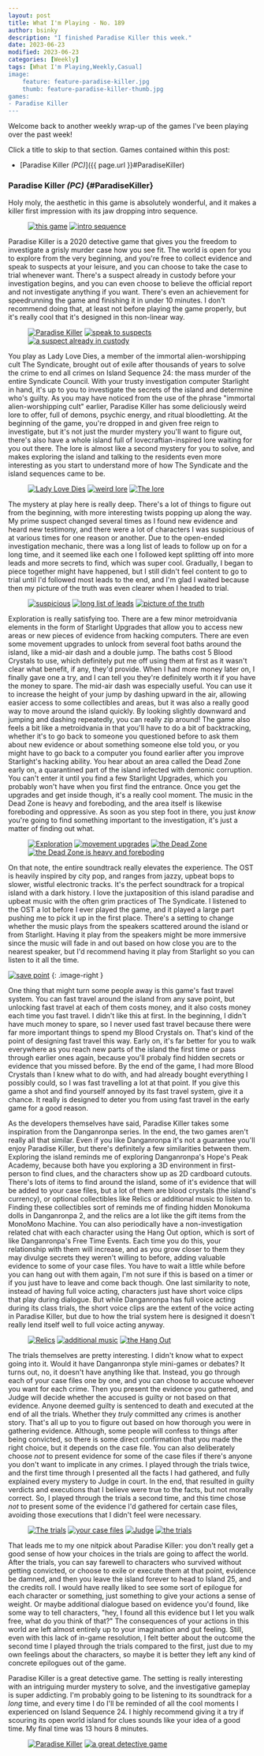 ```yaml
---
layout: post
title: What I'm Playing - No. 189
author: bsinky
description: "I finished Paradise Killer this week."
date: 2023-06-23
modified: 2023-06-23
categories: [Weekly]
tags: [What I'm Playing,Weekly,Casual]
image:
    feature: feature-paradise-killer.jpg
    thumb: feature-paradise-killer-thumb.jpg
games:
- Paradise Killer
---
```


Welcome back to another weekly wrap-up of the games I've been playing over the
past week!

Click a title to skip to that section. Games contained within this post:

 - [Paradise Killer *(PC)*]({{ page.url }}#ParadiseKiller)

<!--more-->

### Paradise Killer *(PC)*    {#ParadiseKiller}

Holy moly, the aesthetic in this game is absolutely wonderful, and it makes a
killer first impression with its jaw dropping intro sequence.

<figure class="half">
    <a href="https://i.imgur.com/PbFnpVl.jpg"><img src="https://i.imgur.com/PbFnpVlm.jpg" alt="this game"/></a>
    <a href="https://i.imgur.com/nuvdMPI.jpg"><img src="https://i.imgur.com/nuvdMPIm.jpg" alt="intro sequence"/></a>
</figure>

Paradise Killer is a 2020 detective game that gives you the freedom to
investigate a grisly murder case how you see fit. The world is open for you to
explore from the very beginning, and you're free to collect evidence and speak
to suspects at your leisure, and you can choose to take the case to trial
whenever want. There's a suspect already in custody before your investigation
begins, and you can even choose to believe the official report and not
investigate anything if you want. There's even an achievement for speedrunning
the game and finishing it in under 10 minutes. I don't recommend doing that, at
least not before playing the game properly, but it's really cool that it's
designed in this non-linear way.

<figure class="third">
    <a href="https://i.imgur.com/cZG3Qxi.jpg"><img src="https://i.imgur.com/cZG3Qxim.jpg" alt="Paradise Killer"/></a>
    <a href="https://i.imgur.com/OxjJHmO.jpg"><img src="https://i.imgur.com/OxjJHmOm.jpg" alt="speak to suspects"/></a>
    <a href="https://i.imgur.com/ysNIHSq.jpg"><img src="https://i.imgur.com/ysNIHSqm.jpg" alt="a suspect already in custody"/></a>
</figure>

You play as Lady Love Dies, a member of the immortal alien-worshipping cult The
Syndicate, brought out of exile after thousands of years to solve the crime to
end all crimes on Island Sequence 24: the mass murder of the entire Syndicate
Council. With your trusty investigation computer Starlight in hand, it's up to
you to investigate the secrets of the island and determine who's guilty. As you
may have noticed from the use of the phrase "immortal alien-worshipping cult"
earlier, Paradise Killer has some deliciously weird lore to offer, full of
demons, psychic energy, and ritual bloodletting. At the beginning of the game,
you're dropped in and given free reign to investigate, but it's not just the
murder mystery you'll want to figure out, there's also have a whole island full
of lovecraftian-inspired lore waiting for you out there. The lore is almost like
a second mystery for you to solve, and makes exploring the island and talking to
the residents even more interesting as you start to understand more of how The
Syndicate and the island sequences came to be.

<figure class="third">
    <a href="https://i.imgur.com/btv6dCk.jpg"><img src="https://i.imgur.com/btv6dCkm.jpg" alt="Lady Love Dies"/></a>
    <a href="https://i.imgur.com/HfWYhbB.jpg"><img src="https://i.imgur.com/HfWYhbBm.jpg" alt="weird lore"/></a>
    <a href="https://i.imgur.com/KiYto2R.jpg"><img src="https://i.imgur.com/KiYto2Rm.jpg" alt="The lore"/></a>
</figure>

The mystery at play here is really deep. There's a lot of things to figure out
from the beginning, with more interesting twists popping up along the way. My
prime suspect changed several times as I found new evidence and heard new
testimony, and there were a lot of characters I was suspicious of at various
times for one reason or another. Due to the open-ended investigation mechanic,
there was a long list of leads to follow up on for a long time, and it seemed
like each one I followed kept splitting off into more leads and more secrets to
find, which was super cool. Gradually, I began to piece together might have
happened, but I still didn't feel content to go to trial until I'd followed most
leads to the end, and I'm glad I waited because then my picture of the truth was
even clearer when I headed to trial.

<figure class="third">
    <a href="https://i.imgur.com/7qKLl8W.jpg"><img src="https://i.imgur.com/7qKLl8Wm.jpg" alt="suspicious"/></a>
    <a href="https://i.imgur.com/H50MHC0.jpg"><img src="https://i.imgur.com/H50MHC0m.jpg" alt="long list of leads"/></a>
    <a href="https://i.imgur.com/FDshoyy.jpg"><img src="https://i.imgur.com/FDshoyym.jpg" alt="picture of the truth"/></a>
</figure>

Exploration is really satisfying too. There are a few minor metroidvania
elements in the form of Starlight Upgrades that allow you to access new areas or
new pieces of evidence from hacking computers. There are even some movement
upgrades to unlock from several foot baths around the island, like a mid-air
dash and a double jump. The baths cost 5 Blood Crystals to use, which definitely
put me off using them at first as it wasn't clear what benefit, if any, they'd
provide. When I had more money later on, I finally gave one a try, and I can
tell you they're definitely worth it if you have the money to spare. The mid-air
dash was especially useful. You can use it to increase the height of your jump
by dashing upward in the air, allowing easier access to some collectibles and
areas, but it was also a really good way to move around the island quickly. By
looking slightly downward and jumping and dashing repeatedly, you can really zip
around! The game also feels a bit like a metroidvania in that you'll have to do
a bit of backtracking, whether it's to go back to someone you questioned before
to ask them about new evidence or about something someone else told you, or you
might have to go back to a computer you found earlier after you improve
Starlight's hacking ability. You hear about an area called the Dead Zone early
on, a quarantined part of the island infected with demonic corruption. You can't
enter it until you find a few Starlight Upgrades, which you probably won't have
when you first find the entrance. Once you get the upgrades and get inside
though, it's a really cool moment. The music in the Dead Zone is heavy and
foreboding, and the area itself is likewise foreboding and oppressive. As soon
as you step foot in there, you just *know* you're going to find something
important to the investigation, it's just a matter of finding out what.

<figure class="half">
    <a href="https://i.imgur.com/ffs68k8.jpg"><img src="https://i.imgur.com/ffs68k8m.jpg" alt="Exploration"/></a>
    <a href="https://i.imgur.com/Dl0C4kd.jpg"><img src="https://i.imgur.com/Dl0C4kdm.jpg" alt="movement upgrades"/></a>
    <a href="https://i.imgur.com/JHYXXDo.jpg"><img src="https://i.imgur.com/JHYXXDom.jpg" alt="the Dead Zone"/></a>
    <a href="https://i.imgur.com/JHYXXDo.jpg"><img src="https://i.imgur.com/JHYXXDom.jpg" alt="the Dead Zone is heavy and foreboding"/></a>
</figure>

On that note, the entire soundtrack really elevates the experience. The OST is
heavily inspired by city pop, and ranges from jazzy, upbeat bops to slower,
wistful electronic tracks. It's the perfect soundtrack for a tropical island
with a dark history. I love the juxtaposition of this island paradise and upbeat
music with the often grim practices of The Syndicate. I listened to the OST a
lot before I ever played the game, and it played a large part pushing me to pick
it up in the first place. There's a setting to change whether the music plays
from the speakers scattered around the island or from Starlight. Having it play
from the speakers might be more immersive since the music will fade in and out
based on how close you are to the nearest speaker, but I'd recommend having it
play from Starlight so you can listen to it all the time.

[![save point](https://i.imgur.com/brv5Qzvm.jpg)](https://i.imgur.com/brv5Qzv.jpg)
{: .image-right }

One thing that might turn some people away is this game's fast travel system.
You can fast travel around the island from any save point, but unlocking fast
travel at each of them costs money, and it also costs money each time you fast
travel. I didn't like this at first. In the beginning, I didn't have much money
to spare, so I never used fast travel because there were far more important
things to spend my Blood Crystals on. That's kind of the point of designing fast
travel this way. Early on, it's far better for you to walk everywhere as you
reach new parts of the island the first time or pass through earlier ones again,
because you'll probaly find hidden secrets or evidence that you missed before.
By the end of the game, I had more Blood Crystals than I knew what to do with,
and had already bought everything I possibly could, so I was fast travelling a
lot at that point. If you give this game a shot and find yourself annoyed by its
fast travel system, give it a chance. It really is designed to deter you from
using fast travel in the early game for a good reason.

As the developers themselves have said, Paradise Killer takes some inspiration
from the Danganronpa series. In the end, the two games aren't really all that
similar. Even if you like Danganronpa it's not a guarantee you'll enjoy Paradise
Killer, but there's definitely a few similarities between them. Exploring the
island reminds me of exploring Danganronpa's Hope's Peak Academy, because both
have you exploring a 3D environment in first-person to find clues, and the
characters show up as 2D cardboard cutouts. There's lots of items to find around
the island, some of it's evidence that will be added to your case files, but a
lot of them are blood crystals (the island's currency), or optional collectibles
like Relics or additional music to listen to. Finding these collectibles sort of
reminds me of finding hidden Monokuma dolls in Danganronpa 2, and the relics are
a lot like the gift items from the MonoMono Machine. You can also periodically
have a non-investigation related chat with each character using the Hang Out
option, which is sort of like Danganronpa's Free Time Events. Each time you do
this, your relationship with them will increase, and as you grow closer to them
they may divulge secrets they weren't willing to before, adding valuable
evidence to some of your case files. You have to wait a little while before you
can hang out with them again, I'm not sure if this is based on a timer or if you
just have to leave and come back though. One last similarity to note, instead of
having full voice acting, characters just have short voice clips that play
during dialogue. But while Danganronpa has full voice acting during its class
trials, the short voice clips are the extent of the voice acting in Paradise
Killer, but due to how the trial system here is designed it doesn't really lend
itself well to full voice acting anyway.

<figure class="third">
    <a href="https://i.imgur.com/7GvBc3n.jpg"><img src="https://i.imgur.com/7GvBc3nm.jpg" alt="Relics"/></a>
    <a href="https://i.imgur.com/66smKRl.jpg"><img src="https://i.imgur.com/66smKRlm.jpg" alt="additional music"/></a>
    <a href="https://i.imgur.com/WudRkZ6.jpg"><img src="https://i.imgur.com/WudRkZ6m.jpg" alt="the Hang Out"/></a>
</figure>

The trials themselves are pretty interesting. I didn't know what to expect going
into it. Would it have Danganronpa style mini-games or debates? It turns out,
no, it doesn't have anything like that. Instead, you go through each of your
case files one by one, and you can choose to accuse whoever you want for each
crime. Then you present the evidence you gathered, and Judge will decide whether
the accused is guilty or not based on that evidence. Anyone deemed guilty is
sentenced to death and executed at the end of all the trials. Whether they
*truly* committed any crimes is another story. That's all up to you to figure
out based on how thorough you were in gathering evidence. Although, some people
will confess to things after being convicted, so there is some direct
confirmation that you made the right choice, but it depends on the case file.
You can also deliberately choose *not* to present evidence for some of the case
files if there's anyone you don't want to implicate in any crimes. I played
through the trials twice, and the first time through I presented all the facts I
had gathered, and fully explained every mystery to Judge in court. In the end,
that resulted in guilty verdicts and executions that I believe were true to the
facts, but not morally correct. So, I played through the trials a second time,
and this time chose *not* to present some of the evidence I'd gathered for
certain case files, avoiding those executions that I didn't feel were necessary.

<figure class="half">
    <a href="https://i.imgur.com/p6HDOug.jpg"><img src="https://i.imgur.com/p6HDOugm.jpg" alt="The trials"/></a>
    <a href="https://i.imgur.com/ChFhN5g.jpg"><img src="https://i.imgur.com/ChFhN5gm.jpg" alt="your case files"/></a>
    <a href="https://i.imgur.com/48SGY10.jpg"><img src="https://i.imgur.com/48SGY10m.jpg" alt="Judge"/></a>
    <a href="https://i.imgur.com/SQsZ8jj.jpg"><img src="https://i.imgur.com/SQsZ8jjm.jpg" alt="the trials"/></a>
</figure>

That leads me to my one nitpick about Paradise Killer: you don't really get a
good sense of how your choices in the trials are going to affect the world.
After the trials, you can say farewell to characters who survived without
getting convicted, or choose to exile or execute them at that point, evidence be
damned, and then you leave the island forever to head to Island 25, and the
credits roll. I would have really liked to see some sort of epilogue for each
character or something, just something to give your actions a sense of weight.
Or maybe additional dialogue based on evidence you'd found, like some way to
tell characters, "hey, I found all this evidence but I let you walk free, what
do you think of that?" The consequences of your actions in this world are left
almost entirely up to your imagination and gut feeling. Still, even with this
lack of in-game resolution, I felt better about the outcome the second time I
played through the trials compared to the first, just due to my own feelings
about the characters, so maybe it is better they left any kind of concrete
epilogues out of the game.

Paradise Killer is a great detective game. The setting is really interesting
with an intriguing murder mystery to solve, and the investigative gameplay is
super addicting. I'm probably going to be listening to its soundtrack for a
*long* time, and every time I do I'll be reminded of all the cool moments I
experienced on Island Sequence 24. I highly recommend giving it a try if
scouring its open world island for clues sounds like your idea of a good time.
My final time was 13 hours 8 minutes.

<figure class="half">
    <a href="https://i.imgur.com/cWilqUn.jpg"><img src="https://i.imgur.com/cWilqUnm.jpg" alt="Paradise Killer"/></a>
    <a href="https://i.imgur.com/Sf7FDTs.jpg"><img src="https://i.imgur.com/Sf7FDTsm.jpg" alt="a great detective game"/></a>
</figure>

